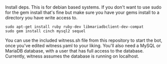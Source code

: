 Install deps. This is for debian based systems. If you don't want to use sudo for the gem install that's fine but make sure you have your gems install to a directory you have write access to.
```
sudo apt-get install ruby ruby-dev libmariadbclient-dev-compat
sudo gem install cinch mysql2 sequel
```

You can use the included witness.sh file from this repository to start the bot, once you've edited witness.yaml to your liking. You'll also need a MySQL or MariaDB database, with a user that has full access to the database. Currently, witness assumes the database is running on localhost.
